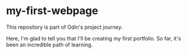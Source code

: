 # my-first-webpage
This repository is part of Odin's project journey. 

Here, I'm glad to tell you that I'll be creating my first portfolio. So far, it's been an incredible path of learning. 
